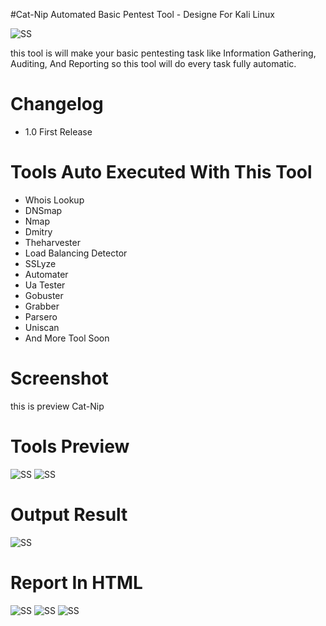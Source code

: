 #Cat-Nip Automated Basic Pentest Tool - Designe For Kali Linux


![SS](https://images.theconversation.com/files/250711/original/file-20181214-185258-1czwsab.jpg?ixlib=rb-1.1.0&q=45&auto=format&w=496&fit=clip)


this tool is will make your basic pentesting task like Information Gathering, Auditing, And Reporting so this tool will do every task fully automatic.


# Changelog

- 1.0  First Release

# Tools Auto Executed With This Tool

- Whois Lookup
- DNSmap
- Nmap
- Dmitry
- Theharvester
- Load Balancing Detector
- SSLyze
- Automater
- Ua Tester
- Gobuster
- Grabber
- Parsero
- Uniscan
- And More Tool Soon

# Screenshot

this is preview Cat-Nip 

# Tools Preview

![SS](https://baguswiratmaadi.github.io/images/SS/Catnip/1.png)
![SS](https://baguswiratmaadi.github.io/images/SS/Catnip/2.png)

# Output Result
![SS](https://baguswiratmaadi.github.io/images/SS/Catnip/0.png)

# Report In HTML
![SS](https://baguswiratmaadi.github.io/images/SS/Catnip/3.png)
![SS](https://baguswiratmaadi.github.io/images/SS/Catnip/4.png)
![SS](https://baguswiratmaadi.github.io/images/SS/Catnip/5.png)




